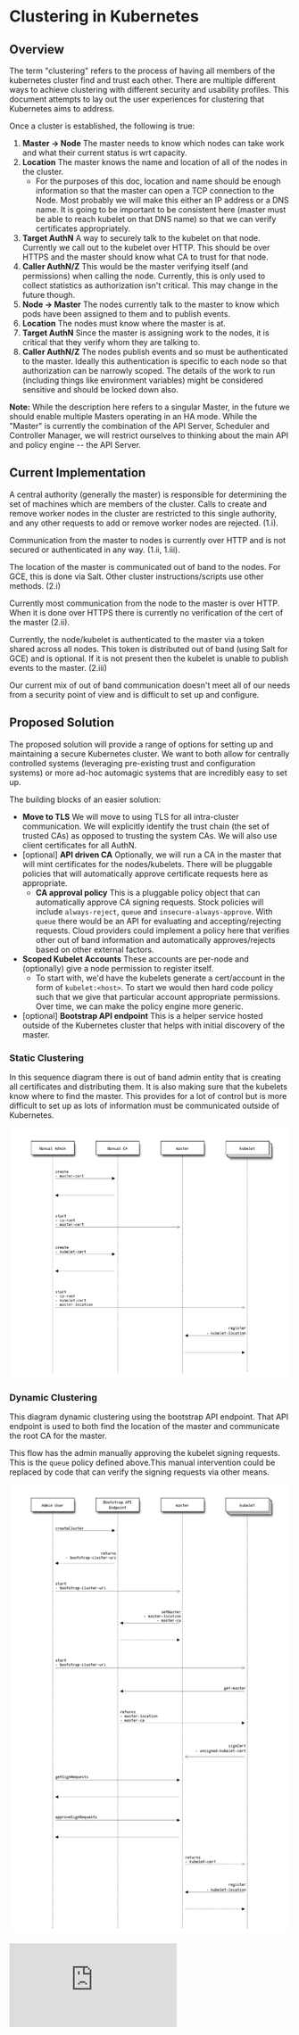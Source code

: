 <!-- BEGIN MUNGE: UNVERSIONED_WARNING -->


<!-- END MUNGE: UNVERSIONED_WARNING -->
# Clustering in Kubernetes


## Overview
The term "clustering" refers to the process of having all members of the kubernetes cluster find and trust each other.  There are multiple different ways to achieve clustering with different security and usability profiles.  This document attempts to lay out the user experiences for clustering that Kubernetes aims to address.

Once a cluster is established, the following is true:

1. **Master -> Node**  The master needs to know which nodes can take work and what their current status is wrt capacity.
  1. **Location** The master knows the name and location of all of the nodes in the cluster.
	  * For the purposes of this doc, location and name should be enough information so that the master can open a TCP connection to the Node.  Most probably we will make this either an IP address or a DNS name.  It is going to be important to be consistent here (master must be able to reach kubelet on that DNS name) so that we can verify certificates appropriately.
  2. **Target AuthN** A way to securely talk to the kubelet on that node.  Currently we call out to the kubelet over HTTP.  This should be over HTTPS and the master should know what CA to trust for that node.
  3. **Caller AuthN/Z** This would be the master verifying itself (and permissions) when calling the node.  Currently, this is only used to collect statistics as authorization isn't critical.  This may change in the future though.
2. **Node -> Master**  The nodes currently talk to the master to know which pods have been assigned to them and to publish events.
  1. **Location** The nodes must know where the master is at.
  2. **Target AuthN** Since the master is assigning work to the nodes, it is critical that they verify whom they are talking to.
  3. **Caller AuthN/Z** The nodes publish events and so must be authenticated to the master. Ideally this authentication is specific to each node so that authorization can be narrowly scoped.  The details of the work to run (including things like environment variables) might be considered sensitive and should be locked down also.

**Note:** While the description here refers to a singular Master, in the future we should enable multiple Masters operating in an HA mode.  While the "Master" is currently the combination of the API Server, Scheduler and Controller Manager, we will restrict ourselves to thinking about the main API and policy engine -- the API Server.

## Current Implementation

A central authority (generally the master) is responsible for determining the set of machines which are members of the cluster.  Calls to create and remove worker nodes in the cluster are restricted to this single authority, and any other requests to add or remove worker nodes are rejected. (1.i).

Communication from the master to nodes is currently over HTTP and is not secured or authenticated in any way.  (1.ii, 1.iii).

The location of the master is communicated out of band to the nodes.  For GCE, this is done via Salt.  Other cluster instructions/scripts use other methods. (2.i)

Currently most communication from the node to the master is over HTTP.  When it is done over HTTPS there is currently no verification of the cert of the master (2.ii).

Currently, the node/kubelet is authenticated to the master via a token shared across all nodes.  This token is distributed out of band (using Salt for GCE) and is optional.  If it is not present then the kubelet is unable to publish events to the master. (2.iii)

Our current mix of out of band communication doesn't meet all of our needs from a security point of view and is difficult to set up and configure.

## Proposed Solution

The proposed solution will provide a range of options for setting up and maintaining a secure Kubernetes cluster.  We want to both allow for centrally controlled systems (leveraging pre-existing trust and configuration systems) or more ad-hoc automagic systems that are incredibly easy to set up.

The building blocks of an easier solution:

* **Move to TLS** We will move to using TLS for all intra-cluster communication.  We will explicitly identify the trust chain (the set of trusted CAs) as opposed to trusting the system CAs.  We will also use client certificates for all AuthN.
* [optional] **API driven CA** Optionally, we will run a CA in the master that will mint certificates for the nodes/kubelets.  There will be pluggable policies that will automatically approve certificate requests here as appropriate.
  * **CA approval policy**  This is a pluggable policy object that can automatically approve CA signing requests.  Stock policies will include `always-reject`, `queue` and `insecure-always-approve`.  With `queue` there would be an API for evaluating and accepting/rejecting requests.  Cloud providers could implement a policy here that verifies other out of band information and automatically approves/rejects based on other external factors.
* **Scoped Kubelet Accounts** These accounts are per-node and (optionally) give a node permission to register itself.
	* To start with, we'd have the kubelets generate a cert/account in the form of `kubelet:<host>`.  To start we would then hard code policy such that we give that particular account appropriate permissions.  Over time, we can make the policy engine more generic.
* [optional] **Bootstrap API endpoint** This is a helper service hosted outside of the Kubernetes cluster that helps with initial discovery of the master.

### Static Clustering

In this sequence diagram there is out of band admin entity that is creating all certificates and distributing them.  It is also making sure that the kubelets know where to find the master.  This provides for a lot of control but is more difficult to set up as lots of information must be communicated outside of Kubernetes.

![Static Sequence Diagram](clustering/static.png)

### Dynamic Clustering

This diagram dynamic clustering using the bootstrap API endpoint.  That API endpoint is used to both find the location of the master and communicate the root CA for the master.

This flow has the admin manually approving the kubelet signing requests.  This is the `queue` policy defined above.This manual intervention could be replaced by code that can verify the signing requests via other means.

![Dynamic Sequence Diagram](clustering/dynamic.png)


<!-- BEGIN MUNGE: GENERATED_ANALYTICS -->
[![Analytics](https://kubernetes-site.appspot.com/UA-36037335-10/GitHub/docs/design/clustering.md?pixel)]()
<!-- END MUNGE: GENERATED_ANALYTICS -->
